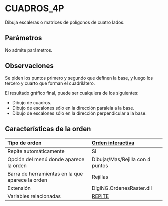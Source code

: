 # CUADROS\_4P

Dibuja escaleras o matrices de polígonos de cuatro lados.

## Parámetros

No admite parámetros.

## Observaciones

Se piden los puntos primero y segundo que definen la base, y luego los tercero y cuarto que forman el cuadrilátero.

El resultado gráfico final, puede ser cualquiera de los siguientes:

* Dibujo de cuadros.
* Dibujo de escalones sólo en la dirección paralela a la base.
* Dibujo de escalones sólo en la dirección perpendicular a la base.

## Características de la orden

| Tipo de orden | [Orden interactiva](cuadros-4p.md) |
| :--- | :--- |
| Repite automáticamente | Si |
| Opción del menú donde aparece la orden | Dibujar/Mas/Rejilla con 4 puntos |
| Barra de herramientas en la que aparece la orden | Rejillas |
| Extensión | DigiNG.OrdenesRaster.dll |
| Variables relacionadas | [REPITE](/digi3d-net/referencia/ventana-de-dibujo/variables/r/repite.md) |


